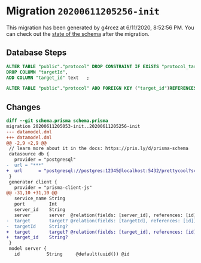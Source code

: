# Migration `20200611205256-init`

This migration has been generated by g4rcez at 6/11/2020, 8:52:56 PM.
You can check out the [state of the schema](./schema.prisma) after the migration.

## Database Steps

```sql
ALTER TABLE "public"."protocol" DROP CONSTRAINT IF EXiSTS "protocol_targetId_fkey",
DROP COLUMN "targetId",
ADD COLUMN "target_id" text   ;

ALTER TABLE "public"."protocol" ADD FOREIGN KEY ("target_id")REFERENCES "public"."target"("id") ON DELETE SET NULL  ON UPDATE CASCADE
```

## Changes

```diff
diff --git schema.prisma schema.prisma
migration 20200611205053-init..20200611205256-init
--- datamodel.dml
+++ datamodel.dml
@@ -2,9 +2,9 @@
 // learn more about it in the docs: https://pris.ly/d/prisma-schema
 datasource db {
   provider = "postgresql"
-  url = "***"
+  url      = "postgresql://postgres:12345@localhost:5432/prettycool?schema=public"
 }
 generator client {
   provider = "prisma-client-js"
@@ -31,10 +31,10 @@
   service_name String
   port         Int
   server_id    String
   server       server  @relation(fields: [server_id], references: [id])
-  target       target? @relation(fields: [targetId], references: [id])
-  targetId     String?
+  target       target? @relation(fields: [target_id], references: [id])
+  target_id    String?
 }
 model server {
   id          String     @default(uuid()) @id
```


